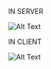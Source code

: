 IN SERVER

![Alt Text](https://github.com/SyaqirahSazalee/DAD_LAB6/blob/641a7f7a16eadb0c59fa81be27cd3b25526499f7/Picture2.png)

IN CLIENT

![Alt Text](https://github.com/SyaqirahSazalee/DAD_LAB6/blob/89290247cfef17f5b970e662cc9b4b132e87c31e/Picture3.png)
